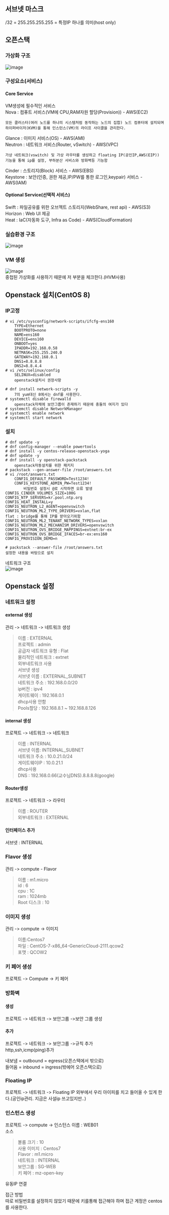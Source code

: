 ## 서브넷 마스크
/32 = 255.255.255.255 = 특정IP 하나를 의미(host only)   

## 오픈스택
### 가상화 구조
![image](../images/image99.png)   

### 구성요소(서비스)
#### Core Service
VM생성에 필수적인 서비스   
Nova : 컴퓨트 서비스(VM에 CPU,RAM자원 할당(Provision)) - AWS(EC2)   

    모든 클러스터(여러 노드를 하나의 시스템처럼 동작하는 노드의 집합) 노드 컴퓨터에 설치되며 하이퍼바이저(KVM)을 통해 인스턴스(VM)의 라이프 사이클을 관리한다.

Glance : 이미지 서비스(OS) - AWS(AMI)   
Neutron : 네트워크 서비스(Router, vSwitch) - AWS(VPC)   

    가상 네트워크(vswitch) 및 가상 라우터를 생성하고 floating IP(공인IP,AWS(EIP)) 기능을 통해 ip를 설정, 부하분산 서비스와 방화벽등 기능함

Cinder : 스토리지(Block) 서비스 - AWS(EBS)   
Keystone : 보안(인증, 권한 제공,IP/PW를 통한 로그인,keypair) 서비스 - AWS(IAM)   

#### Optional Service(선택적 서비스)
Swift : 파일공유를 위한 오브젝트 스토리지(WebShare, rest api) - AWS(S3)   
Horizon : Web UI 제공   
Heat : IaC(자동화 도구, Infra as Code) - AWS(CloudFormation)   

### 실습환경 구조
![image](../images/image53.png)   

### VM 생성
![image](../images/image14.png)   
중첩된 가상화를 사용하기 때문에 저 부분을 체크한다.(HVM사용)

## Openstack 설치(CentOS 8)
### IP고정
```
# vi /etc/sysconfig/network-scripts/ifcfg-ens160
    TYPE=Ethernet
    BOOTPROTO=none
    NAME=ens160
    DEVICE=ens160
    ONBOOT=yes
    IPADDR=192.168.0.58
    NETMASK=255.255.240.0
    GATEWAY=192.168.0.1
    DNS1=8.8.8.8
    DNS2=8.8.4.4
# vi /etc/selinux/config
    SELINUX=disabled
    openstack설치시 권장사항

# dnf install network-scripts -y
    7의 yum대신 8에서는 dnf를 사용한다.
# systemctl disable firewalld
    openstack자체에 보안그룹이 존재하기 때문에 충돌의 여지가 있다
# systemctl disable NetworkManager
# systemctl enable network
# systemctl start network
```

### 설치
```
# dnf update -y
# dnf config-manager --enable powertools
# dnf install -y centos-release-openstack-yoga
# dnf update -y
# dnf install -y openstack-packstack
    openstack자동설치를 위한 패키지
# packstack --gen-answer-file /root/answers.txt
# vi /root/answers.txt
    CONFIG_DEFAULT_PASSWORD=Test1234!
    CONFIG_KEYSTONE_ADMIN_PW=Test1234!
        비밀번호 설정시 @로 시작하면 오류 발생
CONFIG_CINDER_VOLUMES_SIZE=100G
CONFIG_NTP_SERVERS=kr.pool.ntp.org
CONFIG_HEAT_INSTALL=y
CONFIG_NEUTRON_L2_AGENT=openvswitch
CONFIG_NEUTRON_ML2_TYPE_DRIVERS=vxlan,flat
flat : bridge를 통해 IP를 받아오기위함
CONFIG_NEUTRON_ML2_TENANT_NETWORK_TYPES=vxlan
CONFIG_NEUTRON_ML2_MECHANISM_DRIVERS=openvswitch
CONFIG_NEUTRON_OVS_BRIDGE_MAPPINGS=extnet:br-ex
CONFIG_NEUTRON_OVS_BRIDGE_IFACES=br-ex:ens160
CONFIG_PROVISION_DEMO=n

# packstack --answer-file /root/answers.txt
설정한 내용을 바탕으로 설치
```
네트워크 구조   
![image](../images/image3.jpg)   

## Openstack 설정
### 네트워크 설정

#### external 생성
관리 -> 네트워크 -> 네트워크 생성
>이름 : EXTERNAL   
프로젝트 : admin   
공급자 네트워크 유형 : Flat   
물리적인 네트워크 : extnet   
외부네트워크 사용    
서브넷 생성   
서브넷 이름 : EXTERNAL_SUBNET   
네트워크 주소 : 192.168.0.0/20   
ip버전 : ipv4   
게이트웨이 : 192.168.0.1   
dhcp사용 안함   
Pools할당 : 192.168.8.1 ~ 192.168.8.126   

#### internal 생성
프로젝트 -> 네트워크 -> 네트워크   
>이름 : INTERNAL   
서브넷 이름: INTERNAL_SUBNET   
네트워크 주소 : 10.0.21.0/24   
게이트웨이IP : 10.0.21.1   
dhcp사용   
DNS : 192.168.0.66(교수님DNS).8.8.8.8(google)   

#### Router생성
프로젝트 -> 네트워크 -> 라우터
>이름 : ROUTER   
외부네트워크 : EXTERNAL   

#### 인터페이스 추가   
서브넷 : INTERNAL   

### Flavor 생성
관리 -> compute - Flavor
>이름 : m1.micro   
id : 6   
cpu : 1C   
ram : 1024mb   
Root 디스크 : 10   

### 이미지 생성
관리 -> compute -> 이미지
>이름:Centos7   
파일 : CentOS-7-x86_64-GenericCloud-2111.qcow2   
포맷 : QCOW2   

### 키 페어 생성
프로젝트 -> Compute -> 키 페어

### 방화벽
#### 생성
프로젝트 -> 네트워크 -> 보안그룹 ->보안 그룹 생성

#### 추가
프로젝트 -> 네트워크 -> 보안그룹 ->규칙 추가   
http,ssh,icmp(ping)추가   

내보냄 = outbound = egress(오픈스택에서 밖으로)   
들어옴 = inbound = ingress(밖에어 오픈스택으로)   

### Floating IP
프로젝트 -> 네트워크 -> Floating IP
외부에서 우리 아이피를 치고 들어올 수 있게 한다.(공인ip관리. 지금은 사설ip 쓰고있지만..)

### 인스턴스 생성
프로젝트 -> compute -> 인스턴스
이름 : WEB01   
소스   
>볼륩 크기 : 10   
사용 이미지 : Centos7   
Flavor : m1.micro   
네트워크 : INTERNAL   
보안그룹 : SG-WEB   
키 페어 : mz-open-key   

유동IP 연결   

접근 방법   
따로 비밀번호를 설정하지 않았기 때문에 키를통해 접근해야 하며 접근 계정은 centos를 사용한다.   
